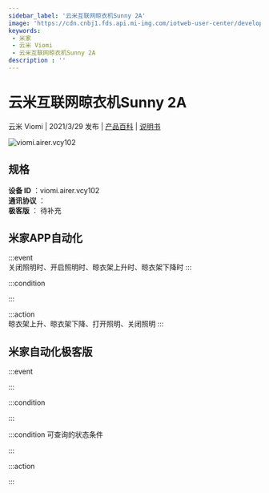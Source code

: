 ```yaml
---
sidebar_label: '云米互联网晾衣机Sunny 2A'
image: 'https://cdn.cnbj1.fds.api.mi-img.com/iotweb-user-center/developer_1679047904046RqF8rvbM.png?GalaxyAccessKeyId=AKVGLQWBOVIRQ3XLEW&Expires=9223372036854775807&Signature=oZtghwmS/KQ8RCzwY3ljPk7oiKk='
keywords: 
 - 米家
 - 云米 Viomi
 - 云米互联网晾衣机Sunny 2A
description : ''
---
```

# 云米互联网晾衣机Sunny 2A

云米 Viomi | 2021/3/29 发布 | [产品百科](https://home.mi.com/webapp/content/baike/product/index.html?model=viomi.airer.vcy102/) | [说明书](https://home.mi.com/views/introduction.html?model=viomi.airer.vcy102&region=cn)

![viomi.airer.vcy102](https://cdn.cnbj1.fds.api.mi-img.com/iotweb-user-center/developer_1679047904046RqF8rvbM.png?GalaxyAccessKeyId=AKVGLQWBOVIRQ3XLEW&Expires=9223372036854775807&Signature=oZtghwmS/KQ8RCzwY3ljPk7oiKk=)

## 规格  
> 
**设备 ID** ：viomi.airer.vcy102  
**通讯协议** ：  
**极客版**  ： 待补充 


## 米家APP自动化  

:::event  
关闭照明时、开启照明时、晾衣架上升时、晾衣架下降时
:::

:::condition  

:::

:::action   
晾衣架上升、晾衣架下降、打开照明、关闭照明
:::

## 米家自动化极客版  

:::event  

:::

:::condition  

:::

:::condition 可查询的状态条件  

:::

:::action  

:::

        
